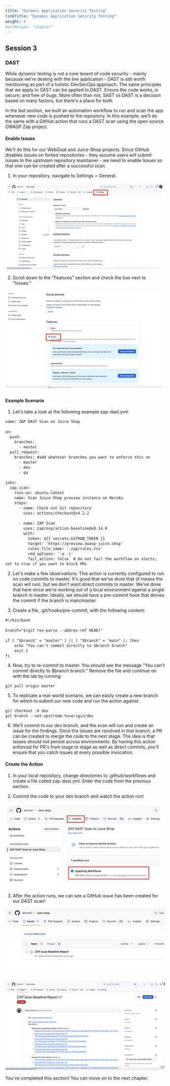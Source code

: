 ```yaml
---
title: "Dynamic Application Security Testing"
linkTitle: "Dynamic Application Security Testing"
weight: 4
#archetype: "chapter"
---
```


## Session 3

### DAST

While dynamic testing is not a core tenent of code security - mainly because we're dealing with the live application - DAST is still worth mentioning as part of a holistic DevSecOps approach. The same principles that we apply to SAST can be applied to DAST. Ensure the code works, is secure, and free of bugs. More often than not, SAST vs DAST is a decision based on many factors, but there's a place for both. 

In the last section, we built an automation workflow to run and scan the app whenever new code is pushed to the repository. In this example, we'll do the same with a GitHub action that runs a DAST scan using the open source OWASP Zap project. 

#### Enable Issues
We'll do this for our WebGoat and Juice-Shop projects. Since GitHub disables issues on forked repositories - they assume users will submit issues to the upstream repository maintainer - we need to enable Issues so that one can be created after a successful scan.

1. In your repository, navigate to Settings > General. 

![](img/dast1.png)

2. Scroll down to the "Features" section and check the box next to "Issues."

![](img/dast2.png)


#### Example Scenario

1. Let's take a look at the following example zap-dast.yml:
```
name: ZAP DAST Scan on Juice Shop

on:
  push:
    branches:
      - master
  pull_request:
    branches: #add whatever branches you want to enforce this on
      - master
      - dev
      - qa

jobs:
  zap_scan:
    runs-on: ubuntu-latest
    name: Scan Juice Shop preview instance on Heroku
    steps:
      - name: Check out Git repository
        uses: actions/checkout@v4.2.2

      - name: ZAP Scan
        uses: zaproxy/action-baseline@v0.14.0
        with:
          token: ${{ secrets.GITHUB_TOKEN }}
          target: 'https://preview.owasp-juice.shop'
          rules_file_name: '.zap/rules.tsv'
          cmd_options: '-a -j'
          fail_action: false  # Do not fail the workflow on alerts; set to true if you want to block PRs
```

2. Let's make a few observations. This action is currently configured to run on code commits to master. It's good that we've done that (it means the scan will run), but we don't want direct commits to master. We've done that here since we're working out of a local environment against a single branch in master. Ideally, we should have a pre-commit hook that denies the commit if the branch is main/master. 

3. Create a file, .git/hooks/pre-commit, with the following content:

```
#!/bin/bash

branch="$(git rev-parse --abbrev-ref HEAD)"

if [ "$branch" = "master" ] || [ "$branch" = "main" ]; then
    echo "You can't commit directly to $branch branch"
    exit 1
fi
```

4. Now, try to re-commit to master. You should see the message "You can't commit directly to $branch branch." Remove the file and continue on with the lab by running:

```
git pull origin master
```

5. To replicate a real-world scenario, we can easily create a new branch for which to submit our new code and run the action against.

```
git checkout -b dev
git branch --set-upstream-to=origin/dev
```

6. We'll commit to our dev branch, and the scan will run and create an issue for the findings. Once the issues are resolved in that branch, a PR can be created to merge the code to the next stage. The idea is that issues should not persist across environments. By having this action enforced for PR's from stage to stage as well as direct commits, you'll ensure that you catch issues at every possible invocation.

#### Create the Action

1. In your local repository, change directories to .github/workflows and create a file called zap-dast.yml. Enter the code from the previous section. 

2. Commit the code to your dev branch and watch the action run!

![](img/dast3.png)

3. After the action runs, we can see a GitHub issue has been created for our DAST scan!

![](img/dast4.png)

![](img/dast5.png)

You've completed this section! You can move on to the next chapter. 